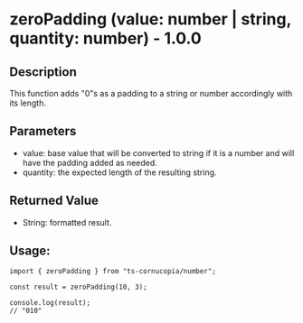 # zeroPadding (value: number | string, quantity: number) - 1.0.0

## Description

This function adds "0"s as a padding to a string or number accordingly with its length.

## Parameters

- value: base value that will be converted to string if it is a number and will have the padding added as needed.
- quantity: the expected length of the resulting string.

## Returned Value

- String: formatted result.

## Usage:

```
import { zeroPadding } from "ts-cornucopia/number";

const result = zeroPadding(10, 3);

console.log(result);
// "010"
```
